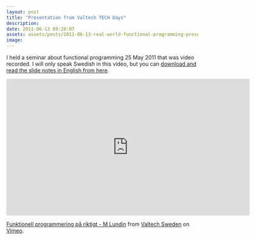 ```yaml
---
layout: post
title: "Presentation from Valtech TECH Days"
description:
date: 2011-06-13 09:28:07
assets: assets/posts/2011-06-13-real-world-functional-programming-presentation-from-valtech-tech-days
image: 
---
```


<p>I held a seminar about functional programming 25 May 2011 that was video recorded. I will only speak Swedish in this video, but you can <a href="http://litemedia.info/media/Default/BlogPost/blog/Real%20world%20functional%20programming%20-%20Mikael%20Lundin.pdf" alt="Real world functional programming by Mikael Lundin">download and read the slide notes in English from here</a>.</p>
<p><iframe src="http://player.vimeo.com/video/24819589?title=0&byline=0&portrait=0" width="640" height="360" frameborder="0"></iframe></p>
<p><a href="http://vimeo.com/24819589">Funktionell programmering på riktigt - M Lundin</a> from <a href="http://vimeo.com/valtechsweden">Valtech Sweden</a> on <a href="http://vimeo.com">Vimeo</a>.</p>
